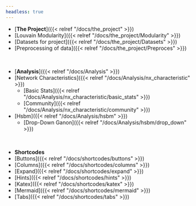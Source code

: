 ```yaml
---
headless: true
---
```



- [**The Project**]({{< relref "/docs/the_project" >}})
- [Louvain Modularity]({{< relref "/docs/the_project/Modularity" >}})
- [Datasets for project]({{< relref "/docs/the_project/Datasets" >}})
- [Preprocessing of data]({{< relref "/docs/the_project/Preproces" >}})
<br />

- [**Analysis**]({{< relref "/docs/Analysis" >}})
- [Network Characteristics]({{< relref "/docs/Analysis/nx_characteristic" >}})
  - [Basic Stats]({{< relref "/docs/Analysis/nx_characteristic/basic_stats" >}})
  - [Community]({{< relref "/docs/Analysis/nx_characteristic/community" >}})
- [Hsbm]({{< relref "/docs/Analysis/hsbm" >}})
  - [Drop-Down Ganon]({{< relref "/docs/Analysis/hsbm/drop_down" >}})
<br />

- **Shortcodes**
- [Buttons]({{< relref "/docs/shortcodes/buttons" >}})
- [Columns]({{< relref "/docs/shortcodes/columns" >}})
- [Expand]({{< relref "/docs/shortcodes/expand" >}})
- [Hints]({{< relref "/docs/shortcodes/hints" >}})
- [Katex]({{< relref "/docs/shortcodes/katex" >}})
- [Mermaid]({{< relref "/docs/shortcodes/mermaid" >}})
- [Tabs]({{< relref "/docs/shortcodes/tabs" >}})
<br />
